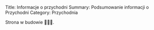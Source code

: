 Title: Informacje o przychodni
Summary: Podsumowanie informacji o Przychodni
Category: Przychodnia

Strona w budowie 👷🏻‍♂️.